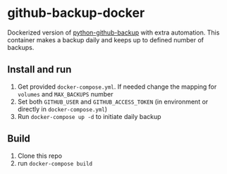 # github-backup-docker

Dockerized version of [python-github-backup](https://github.com/josegonzalez/python-github-backup) with extra automation. This container makes a backup daily and keeps up to defined number of backups.

## Install and run

1. Get provided `docker-compose.yml`. If needed change the mapping for `volumes` and `MAX_BACKUPS` number
2. Set both `GITHUB_USER` and `GITHUB_ACCESS_TOKEN` (in environment or directly in `docker-compose.yml`)
3. Run `docker-compose up -d` to initiate daily backup 

## Build

1. Clone this repo
2. run `docker-compose build`
